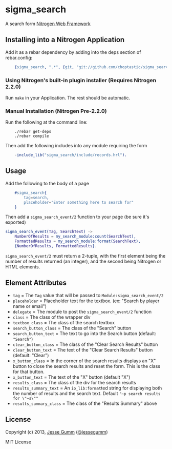# sigma_search

A search form [Nitrogen Web Framework](http://nitrogenoproject.com)

## Installing into a Nitrogen Application

Add it as a rebar dependency by adding into the deps section of rebar.config:

```erlang
	{sigma_search, ".*", {git, "git://github.com/choptastic/sigma_search.git", {branch, master}}}
```

### Using Nitrogen's built-in plugin installer (Requires Nitrogen 2.2.0)

Run `make` in your Application. The rest should be automatic.

### Manual Installation (Nitrogen Pre-2.2.0)

Run the following at the command line:

```shell
	./rebar get-deps
	./rebar compile
```

Then add the following includes into any module requiring the form

```erlang
	-include_lib("sigma_search/include/records.hrl").
```

## Usage

Add the following to the body of a page

```erlang
	#sigma_search{
		tag=search,
		placeholder="Enter something here to search for"
	}
```

Then add a `sigma_search_event/2` function to your page (be sure it's exported)

```erlang
sigma_search_event(Tag, SearchText) ->
	NumberOfResults = my_search_module:count(SearchText),
	FormattedResults = my_search_module:format(SearchText),
	{NumberOfResults, FormattedResults}.
```

`sigma_search_event/2` must return a 2-tuple, with the first element being the
number of results returned (an integer), and the second being Nitrogen or 
HTML elements.

## Element Attributes

+ `tag` = The `Tag` value that will be passed to `Module:sigma_search_event/2`
+ `placeholder` = Placeholder text for the textbox. (ex: "Search by player name or email")
+ `delegate` = The module to post the `sigma_search_event/2` function
+ `class` = The class of the wrapper div
+ `textbox_class` = The class of the search textbox
+ `search_button_class` = The class of the "Search" button
+ `search_button_text` = The text to go into the Search button (default: `"Search"`)
+ `clear_button_class` = The class of the "Clear Search Results" button
+ `clear_button_text` = The text of the "Clear Search Results" button (default: "Clear")
+ `x_button_class` = In the corner of the search results displays an "X" button to close the search results and reset the form.  This is the class for that button.
+ `x_button_text` = The text of the "X" button (default "X")
+ `results_class` = The class of the div for the search results
+ `results_summary_text` = An `io_lib:format`ted string for displaying both the number of results and the search text. Default `"~p search results for \"~s\""`
+ `results_summary_class` = The class of the "Results Summary" above

## License

Copyright (c) 2013, [Jesse Gumm](http://sigma-star.com/page/jesse)
([@jessegumm](http://twitter.com/jessegumm))

MIT License
